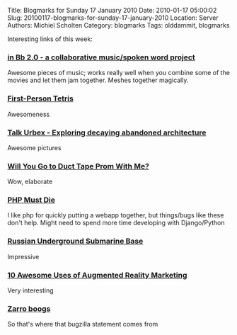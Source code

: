 Title: Blogmarks for Sunday 17 January 2010
Date: 2010-01-17 05:00:02
Slug: 20100117-blogmarks-for-sunday-17-january-2010
Location: Server
Authors: Michiel Scholten
Category: blogmarks
Tags: olddammit, blogmarks

<p>Interesting links of this week:</p>
<h3><a href="http://www.inbflat.net/">in Bb 2.0 - a collaborative music/spoken word project</a></h3>
<p>Awesome pieces of music; works really well when you combine some of the movies and let them jam together. Meshes together magically.</p>
<h3><a href="http://www.firstpersontetris.com/">First-Person Tetris</a></h3>
<p>Awesomeness</p>
<h3><a href="http://www.talkurbex.com/">Talk Urbex - Exploring decaying abandoned architecture</a></h3>
<p>Awesome pictures</p>
<h3><a href="http://www.guidespot.com/guides/duct_tape_prom_pictures">Will You Go to Duct Tape Prom With Me?</a></h3>
<p>Wow, elaborate</p>
<h3><a href="http://www.steike.com/code/php-must-die/">PHP Must Die</a></h3>
<p>I like php for quickly putting a webapp together, but things/bugs like these don't help. Might need to spend more time developing with Django/Python</p>
<h3><a href="http://englishrussia.com/?p=1794">Russian Underground Submarine Base</a></h3>
<p>Impressive</p>
<h3><a href="http://mashable.com/2009/12/26/augmented-reality-marketing/?utm_source=feedburner">10 Awesome Uses of Augmented Reality Marketing</a></h3>
<p>Very interesting</p>
<h3><a href="http://en.allexperts.com/e/z/za/zarro_boogs.htm">Zarro boogs</a></h3>
<p>So that's where that bugzilla statement comes from</p>
